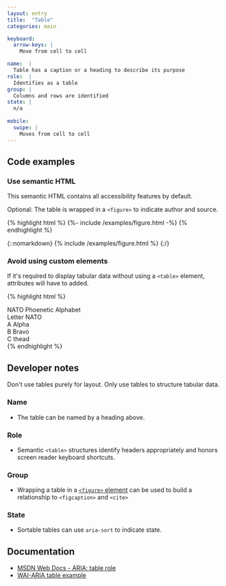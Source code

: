 ```yaml
---
layout: entry
title:  "Table"
categories: main

keyboard:
  arrow-keys: |
    Move from cell to cell

name:  |
  Table has a caption or a heading to describe its purpose
role:  |
  Identifies as a table
group: |
  Columns and rows are identified
state: |
  n/a
          
mobile:
  swipe: |
    Moves from cell to cell
---
```

## Code examples

### Use semantic HTML
This semantic HTML contains all accessibility features by default. 

Optional: The table is wrapped in a `<figure>` to indicate author and source.

{% highlight html %}
{%- include /examples/figure.html -%}
{% endhighlight %}

{::nomarkdown}
{% include /examples/figure.html %}
{:/}

### Avoid using custom elements

If it's required to display tabular data without using a `<table>` element, attributes will have to added.

{% highlight html %}
<div role="table" aria-describedby="table-desc">
  <div id="table-desc">
    NATO Phoenetic Alphabet
  </div>
  <div role="rowgroup">
    <div role="row">
      <span role="columnheader">Letter</span>
      <span role="columnheader">NATO</span>
    </div>
  </div>
  <div role="rowgroup">
    <div role="row">
      <span role="cell">A</span>
      <span role="cell">Alpha</span>
    </div>
    <div role="row">
      <span role="cell">B</span>
      <span role="cell">Bravo</span>
    </div>
    <div role="row">
      <span role="cell">C</span>
      <span role="cell">thead</span>
    </div>
  </div>
</div>
{% endhighlight %}

## Developer notes
Don't use tables purely for layout. Only use tables to structure tabular data. 

### Name
- The table can be named by a heading above.

### Role
- Semantic `<table>` structures identify headers appropriately and honors screen reader keyboard shortcuts.

### Group
- Wrapping a table in a [`<figure>` element](/OpenA11yEngineer/checklist-web/figure/) can be used to build a relationship to `<figcaption>` and `<cite>`

### State
- Sortable tables can use `aria-sort` to indicate state.

## Documentation
- [MSDN Web Docs - ARIA: table role](https://developer.mozilla.org/en-US/docs/Web/Accessibility/ARIA/Roles/Table_Role)
- [WAI-ARIA table example](https://www.w3.org/TR/wai-aria-practices/examples/table/table.html)

